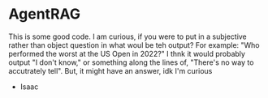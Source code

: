 # AgentRAG

This is some good code. I am curious, if you were to put in a subjective rather than object question in what woul be teh output? For example: "Who performed the worst at the US Open in 2022?" I thnk it would probably output "I don't know," or something along the lines of, "There's no way to accutrately tell". But, it might have an answer, idk I'm curious
  - Isaac